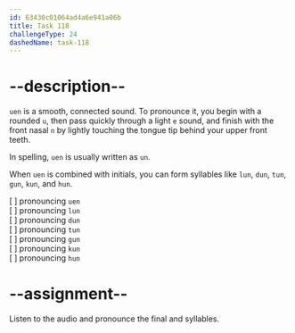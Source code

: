 ```yaml
---
id: 63430c01064ad4a6e941a06b
title: Task 118
challengeType: 24
dashedName: task-118
---
```


<!--SPEAKING-->

<!-- (Audio) A: uen, lun, dun, tun, gun, kun, hun -->

# --description--

`uen` is a smooth, connected sound. To pronounce it, you begin with a rounded `u`, then pass quickly through a light `e` sound, and finish with the front nasal `n` by lightly touching the tongue tip behind your upper front teeth.

In spelling, `uen` is usually written as `un`.

When `uen` is combined with initials, you can form syllables like `lun`, `dun`, `tun`, `gun`, `kun`, and `hun`.

[ ] pronouncing `uen`  
[ ] pronouncing `lun`  
[ ] pronouncing `dun`  
[ ] pronouncing `tun`  
[ ] pronouncing `gun`  
[ ] pronouncing `kun`  
[ ] pronouncing `hun`

# --assignment--

Listen to the audio and pronounce the final and syllables.
